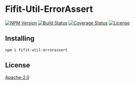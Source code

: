 # Fifit-Util-ErrorAssert
[![NPM Version](https://img.shields.io/npm/v/fifit-util-errorassert)](https://www.npmjs.com/package/fifit-util-errorassert)
[![Build Status](https://travis-ci.org/yudhatamaaditiyara/Fifit-Util-ErrorAssert.svg?branch=master)](https://travis-ci.org/yudhatamaaditiyara/Fifit-Util-ErrorAssert)
[![Coverage Status](https://coveralls.io/repos/github/yudhatamaaditiyara/Fifit-Util-ErrorAssert/badge.svg?branch=master)](https://coveralls.io/github/yudhatamaaditiyara/Fifit-Util-ErrorAssert?branch=master)
[![License](https://img.shields.io/npm/l/fifit-util-errorassert)](https://github.com/yudhatamaaditiyara/Fifit-Util-ErrorAssert/blob/master/LICENSE)

## Installing
```
npm i fifit-util-errorassert
```

## License
[Apache-2.0](https://github.com/yudhatamaaditiyara/Fifit-Util-ErrorAssert/blob/master/LICENSE)
